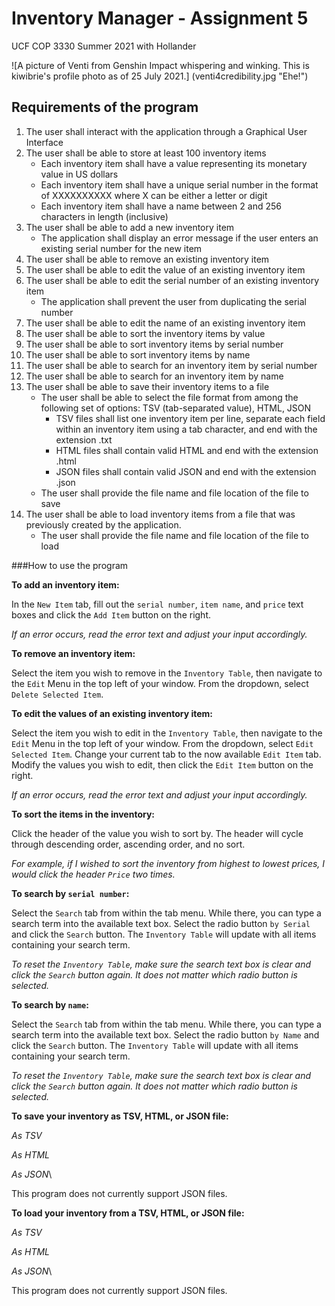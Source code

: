 # Inventory Manager - Assignment 5
UCF COP 3330 Summer 2021 with Hollander

![A picture of Venti from Genshin Impact whispering and winking. 
This is kiwibrie's profile photo as of 25 July 2021.] (venti4credibility.jpg "Ehe!")

## Requirements of the program
1. The user shall interact with the application through a Graphical User Interface
2. The user shall be able to store at least 100 inventory items
    - Each inventory item shall have a value representing its monetary value in US dollars
    - Each inventory item shall have a unique serial number in the format of XXXXXXXXXX where 
      X can be either a letter or digit
    - Each inventory item shall have a name between 2 and 256 characters in length (inclusive)
3. The user shall be able to add a new inventory item
    - The application shall display an error message if the user enters an existing serial number 
      for the new item
4. The user shall be able to remove an existing inventory item
5. The user shall be able to edit the value of an existing inventory item
6. The user shall be able to edit the serial number of an existing inventory item
    - The application shall prevent the user from duplicating the serial number
7. The user shall be able to edit the name of an existing inventory item
8. The user shall be able to sort the inventory items by value
9. The user shall be able to sort inventory items by serial number
10. The user shall be able to sort inventory items by name
11. The user shall be able to search for an inventory item by serial number
12. The user shall be able to search for an inventory item by name
13. The user shall be able to save their inventory items to a file
    - The user shall be able to select the file format from among the following set of options:
      TSV (tab-separated value), HTML, JSON
        - TSV files shall list one inventory item per line, separate each field within an inventory 
          item using a tab character, and end with the extension .txt
        - HTML files shall contain valid HTML and end with the extension .html
        - JSON files shall contain valid JSON and end with the extension .json
    - The user shall provide the file name and file location of the file to save
14. The user shall be able to load inventory items from a file that was previously created by the 
    application.
    - The user shall provide the file name and file location of the file to load
    

###How to use the program

**To add an inventory item:**

In the `New Item` tab, fill out the `serial number`, `item name`, and `price` text boxes and click the 
`Add Item` button on the right.

*If an error occurs, read the error text and adjust your input accordingly.*


**To remove an inventory item:**

Select the item you wish to remove in the `Inventory Table`, then navigate to the `Edit` Menu in the 
top left of your window. From the dropdown, select `Delete Selected Item`.


**To edit the values of an existing inventory item:**

Select the item you wish to edit in the `Inventory Table`, then navigate to the `Edit` Menu in the 
top left of your window. From the dropdown, select `Edit Selected Item`. Change your current tab to
the now available `Edit Item` tab. Modify the values you wish to edit, then click the `Edit Item`
button on the right.

*If an error occurs, read the error text and adjust your input accordingly.*


**To sort the items in the inventory:**

Click the header of the value you wish to sort by. The header will cycle through 
descending order, ascending order, and no sort. 

*For example, if I wished to sort the inventory from highest to lowest prices, I would 
click the header `Price` two times.*


**To search by `serial number`:**

Select the `Search` tab from within the tab menu. While there, you can type a search term
into the available text box. Select the radio button `by Serial` and click the `Search` button.
The `Inventory Table` will update with all items containing your search term.

*To reset the `Inventory Table`, make sure the search text box is clear and click the
`Search` button again. It does not matter which radio button is selected.*


**To search by `name`:**

Select the `Search` tab from within the tab menu. While there, you can type a search term
into the available text box. Select the radio button `by Name` and click the `Search` button.
The `Inventory Table` will update with all items containing your search term.

*To reset the `Inventory Table`, make sure the search text box is clear and click the
`Search` button again. It does not matter which radio button is selected.*


**To save your inventory as TSV, HTML, or JSON file:**

*As TSV*

*As HTML*

*As JSON*\

This program does not currently support JSON files.


**To load your inventory from a TSV, HTML, or JSON file:**

*As TSV*

*As HTML*

*As JSON*\

This program does not currently support JSON files.
